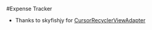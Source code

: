 #Expense Tracker
- Thanks to skyfishjy for [CursorRecyclerViewAdapter](https://gist.github.com/skyfishjy/443b7448f59be978bc59)
